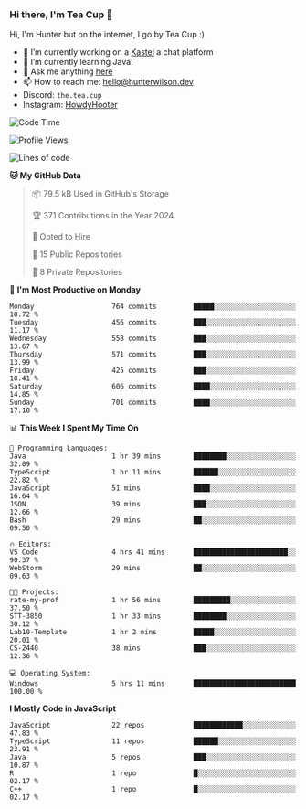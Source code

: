 ### Hi there, I'm Tea Cup 👋 

Hi, I'm Hunter but on the internet, I go by Tea Cup :)

- 🔭 I’m currently working on a [Kastel](https://github.com/KastelApp) a chat platform
- 🌱 I’m currently learning Java!
- 💬 Ask me anything [here](https://github.com/TheTeaCup/TheTeaCup/issues)
- 📫 How to reach me: [hello@hunterwilson.dev](mailto:hello@hunterwilson.dev)
- Discord: `the.tea.cup`
- Instagram: [HowdyHooter](https://instagram.com/HowdyHooter)

<!--START_SECTION:waka-->
![Code Time](http://img.shields.io/badge/Code%20Time-562%20hrs%2049%20mins-blue)

![Profile Views](http://img.shields.io/badge/Profile%20Views-57-blue)

![Lines of code](https://img.shields.io/badge/From%20Hello%20World%20I%27ve%20Written-1.4%20million%20lines%20of%20code-blue)

**🐱 My GitHub Data** 

> 📦 79.5 kB Used in GitHub's Storage 
 > 
> 🏆 371 Contributions in the Year 2024
 > 
> 💼 Opted to Hire
 > 
> 📜 15 Public Repositories 
 > 
> 🔑 8 Private Repositories 
 > 
📅 **I'm Most Productive on Monday** 

```text
Monday                   764 commits         █████░░░░░░░░░░░░░░░░░░░░   18.72 % 
Tuesday                  456 commits         ███░░░░░░░░░░░░░░░░░░░░░░   11.17 % 
Wednesday                558 commits         ███░░░░░░░░░░░░░░░░░░░░░░   13.67 % 
Thursday                 571 commits         ███░░░░░░░░░░░░░░░░░░░░░░   13.99 % 
Friday                   425 commits         ███░░░░░░░░░░░░░░░░░░░░░░   10.41 % 
Saturday                 606 commits         ████░░░░░░░░░░░░░░░░░░░░░   14.85 % 
Sunday                   701 commits         ████░░░░░░░░░░░░░░░░░░░░░   17.18 % 
```


📊 **This Week I Spent My Time On** 

```text
💬 Programming Languages: 
Java                     1 hr 39 mins        ████████░░░░░░░░░░░░░░░░░   32.09 % 
TypeScript               1 hr 11 mins        ██████░░░░░░░░░░░░░░░░░░░   22.82 % 
JavaScript               51 mins             ████░░░░░░░░░░░░░░░░░░░░░   16.64 % 
JSON                     39 mins             ███░░░░░░░░░░░░░░░░░░░░░░   12.66 % 
Bash                     29 mins             ██░░░░░░░░░░░░░░░░░░░░░░░   09.50 % 

🔥 Editors: 
VS Code                  4 hrs 41 mins       ███████████████████████░░   90.37 % 
WebStorm                 29 mins             ██░░░░░░░░░░░░░░░░░░░░░░░   09.63 % 

🐱‍💻 Projects: 
rate-my-prof             1 hr 56 mins        █████████░░░░░░░░░░░░░░░░   37.50 % 
STT-3850                 1 hr 33 mins        ████████░░░░░░░░░░░░░░░░░   30.12 % 
Lab10-Template           1 hr 2 mins         █████░░░░░░░░░░░░░░░░░░░░   20.01 % 
CS-2440                  38 mins             ███░░░░░░░░░░░░░░░░░░░░░░   12.36 % 

💻 Operating System: 
Windows                  5 hrs 11 mins       █████████████████████████   100.00 % 
```

**I Mostly Code in JavaScript** 

```text
JavaScript               22 repos            ████████████░░░░░░░░░░░░░   47.83 % 
TypeScript               11 repos            ██████░░░░░░░░░░░░░░░░░░░   23.91 % 
Java                     5 repos             ███░░░░░░░░░░░░░░░░░░░░░░   10.87 % 
R                        1 repo              █░░░░░░░░░░░░░░░░░░░░░░░░   02.17 % 
C++                      1 repo              █░░░░░░░░░░░░░░░░░░░░░░░░   02.17 % 
```




<!--END_SECTION:waka-->
